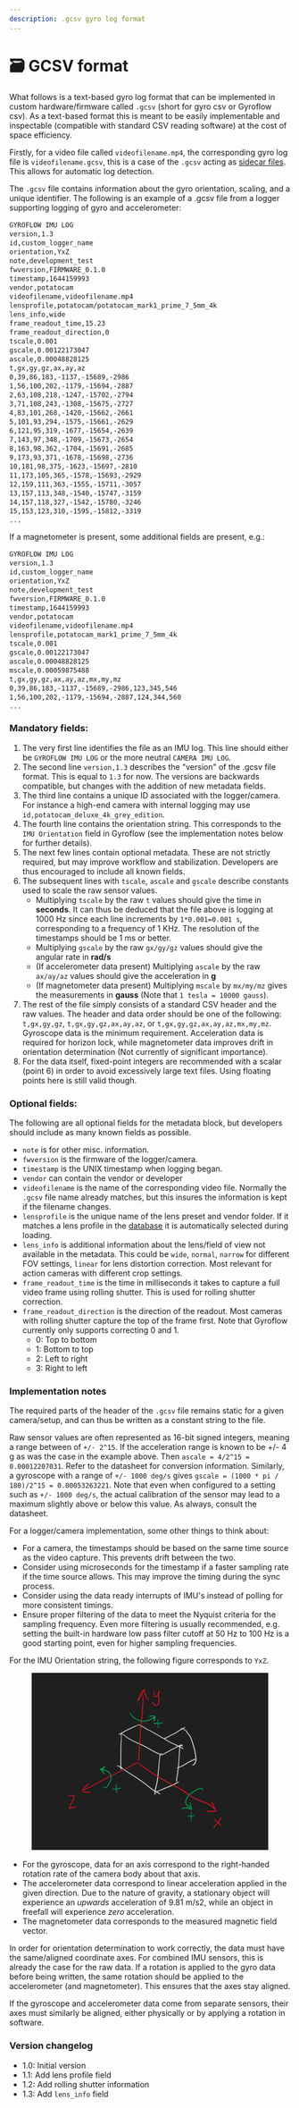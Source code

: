 ```yaml
---
description: .gcsv gyro log format
---
```


# 🗃 GCSV format

What follows is a text-based gyro log format that can be implemented in custom hardware/firmware called `.gcsv` (short for gyro csv or Gyroflow csv). As a text-based format this is meant to be easily implementable and inspectable (compatible with standard CSV reading software) at the cost of space efficiency.

Firstly, for a video file called `videofilename.mp4`, the corresponding gyro log file is `videofilename.gcsv`, this is a case of the `.gcsv` acting as [sidecar files](https://en.wikipedia.org/wiki/Sidecar\_file). This allows for automatic log detection.

The `.gcsv` file contains information about the gyro orientation, scaling, and a unique identifier. The following is an example of a .gcsv file from a logger supporting logging of gyro and accelerometer:

```csv
GYROFLOW IMU LOG
version,1.3
id,custom_logger_name
orientation,YxZ
note,development_test
fwversion,FIRMWARE_0.1.0
timestamp,1644159993
vendor,potatocam
videofilename,videofilename.mp4
lensprofile,potatocam/potatocam_mark1_prime_7_5mm_4k
lens_info,wide
frame_readout_time,15.23
frame_readout_direction,0
tscale,0.001
gscale,0.00122173047
ascale,0.00048828125
t,gx,gy,gz,ax,ay,az
0,39,86,183,-1137,-15689,-2986
1,56,100,202,-1179,-15694,-2887
2,63,108,218,-1247,-15702,-2794
3,71,108,243,-1308,-15675,-2727
4,83,101,268,-1420,-15662,-2661
5,101,93,294,-1575,-15661,-2629
6,121,95,319,-1677,-15654,-2639
7,143,97,348,-1709,-15673,-2654
8,163,98,362,-1704,-15691,-2685
9,173,93,371,-1678,-15698,-2736
10,181,98,375,-1623,-15697,-2810
11,173,105,365,-1578,-15693,-2929
12,159,111,363,-1555,-15711,-3057
13,157,113,348,-1540,-15747,-3159
14,157,118,327,-1542,-15780,-3246
15,153,123,310,-1595,-15812,-3319
...
```

If a magnetometer is present, some additional fields are present, e.g.:

```csv
GYROFLOW IMU LOG
version,1.3
id,custom_logger_name
orientation,YxZ
note,development_test
fwversion,FIRMWARE_0.1.0
timestamp,1644159993
vendor,potatocam
videofilename,videofilename.mp4
lensprofile,potatocam_mark1_prime_7_5mm_4k
tscale,0.001
gscale,0.00122173047
ascale,0.00048828125
mscale,0.00059875488
t,gx,gy,gz,ax,ay,az,mx,my,mz
0,39,86,183,-1137,-15689,-2986,123,345,546
1,56,100,202,-1179,-15694,-2887,124,344,560
...
```

### Mandatory fields: <a href="#mandatory-fields" id="mandatory-fields"></a>

1. The very first line identifies the file as an IMU log. This line should either be `GYROFLOW IMU LOG` or the more neutral `CAMERA IMU LOG`.
2. The second line `version,1.3` describes the "version" of the .gcsv file format. This is equal to `1.3` for now. The versions are backwards compatible, but changes with the addition of new metadata fields.
3. The third line contains a unique ID associated with the logger/camera. For instance a high-end camera with internal logging may use `id,potatocam_deluxe_4k_grey_edition`.
4. The fourth line contains the orientation string. This corresponds to the `IMU Orientation` field in Gyroflow (see the implementation notes below for further details).
5. The next few lines contain optional metadata. These are not strictly required, but may improve workflow and stabilization. Developers are thus encouraged to include all known fields.
6. The subsequent lines with `tscale`, `ascale` and `gscale` describe constants used to scale the raw sensor values.
   * Multiplying `tscale` by the raw `t` values should give the time in **seconds**. It can thus be deduced that the file above is logging at 1000 Hz since each line increments by `1*0.001=0.001 s`, corresponding to a frequency of 1 KHz. The resolution of the timestamps should be 1 ms or better.
   * Multiplying `gscale` by the raw `gx/gy/gz` values should give the angular rate in **rad/s**
   * (If accelerometer data present) Multiplying `ascale` by the raw `ax/ay/az` values should give the acceleration in **g**
   * (If magnetometer data present) Multiplying `mscale` by `mx/my/mz` gives the measurements in **gauss** (Note that `1 tesla = 10000 gauss`).
7. The rest of the file simply consists of a standard CSV header and the raw values. The header and data order should be one of the following: `t,gx,gy,gz`, `t,gx,gy,gz,ax,ay,az`, or `t,gx,gy,gz,ax,ay,az,mx,my,mz`. Gyroscope data is the minimum requirement. Acceleration data is required for horizon lock, while magnetometer data improves drift in orientation determination (Not currently of significant importance).
8. For the data itself, fixed-point integers are recommended with a scalar (point 6) in order to avoid excessively large text files. Using floating points here is still valid though.

### Optional fields:

The following are all optional fields for the metadata block, but developers should include as many known fields as possible.

* `note` is for other misc. information.
* `fwversion` is the firmware of the logger/camera.
* `timestamp` is the UNIX timestamp when logging began.
* `vendor` can contain the vendor or developer
* `videofilename` is the name of the corresponding video file. Normally the `.gcsv` file name already matches, but this insures the information is kept if the filename changes.
* `lensprofile` is the unique name of the lens preset and vendor folder. If it matches a lens profile in the [database](https://github.com/gyroflow/gyroflow/tree/master/resources/camera\_presets) it is automatically selected during loading.
* `lens_info` is additional information about the lens/field of view not available in the metadata. This could be `wide`, `normal`, `narrow` for different FOV settings, `linear` for lens distortion correction. Most relevant for action cameras with different crop settings.
* `frame_readout_time` is the time in milliseconds it takes to capture a full video frame using rolling shutter. This is used for rolling shutter correction.
* `frame_readout_direction` is the direction of the readout. Most cameras with rolling shutter capture the top of the frame first. Note that Gyroflow currently only supports correcting 0 and 1.
  * 0: Top to bottom
  * 1: Bottom to top
  * 2: Left to right
  * 3: Right to left

### Implementation notes <a href="#implementation-notes" id="implementation-notes"></a>

The required parts of the header of the `.gcsv` file remains static for a given camera/setup, and can thus be written as a constant string to the file.

Raw sensor values are often represented as 16-bit signed integers, meaning a range between of `+/- 2^15`. If the acceleration range is known to be +/- 4 g as was the case in the example above. Then `ascale = 4/2^15 = 0.00012207031`. Refer to the datasheet for conversion information. Similarly, a gyroscope with a range of `+/- 1000 deg/s` gives `gscale = (1000 * pi / 180)/2^15 = 0.00053263221`. Note that even when configured to a setting such as `+/- 1000 deg/s`, the actual calibration of the sensor may lead to a maximum slightly above or below this value. As always, consult the datasheet.

For a logger/camera implementation, some other things to think about:

* For a camera, the timestamps should be based on the same time source as the video capture. This prevents drift between the two.
* Consider using microseconds for the timestamp if a faster sampling rate if the time source allows. This may improve the timing during the sync process.
* Consider using the data ready interrupts of IMU's instead of polling for more consistent timings.
* Ensure proper filtering of the data to meet the Nyquist criteria for the sampling frequency. Even more filtering is usually recommended, e.g. setting the built-in hardware low pass filter cutoff at 50 Hz to 100 Hz is a good starting point, even for higher sampling frequencies.

For the IMU Orientation string, the following figure corresponds to `YxZ`.

<figure><img src="../.gitbook/assets/image (14).png" alt=""><figcaption></figcaption></figure>

* For the gyroscope, data for an axis correspond to the right-handed rotation rate of the camera body about that axis.
* The accelerometer data correspond to linear acceleration applied in the given direction. Due to the nature of gravity, a stationary object will experience an _upwards_ acceleration of 9.81 m/s2, while an object in freefall will experience _zero_ acceleration.
* The magnetometer data corresponds to the measured magnetic field vector.

In order for orientation determination to work correctly, the data must have the same/aligned coordinate axes. For combined IMU sensors, this is already the case for the raw data. If a rotation is applied to the gyro data before being written, the same rotation should be applied to the accelerometer (and magnetometer). This ensures that the axes stay aligned.

If the gyroscope and accelerometer data come from separate sensors, their axes must similarly be aligned, either physically or by applying a rotation in software.

### Version changelog <a href="#version-changelog" id="version-changelog"></a>

* 1.0: Initial version
* 1.1: Add lens profile field
* 1.2: Add rolling shutter information
* 1.3: Add `lens_info` field
